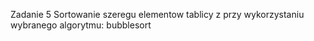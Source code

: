 Zadanie 5
Sortowanie szeregu elementow tablicy z przy wykorzystaniu wybranego  algorytmu: bubblesort
